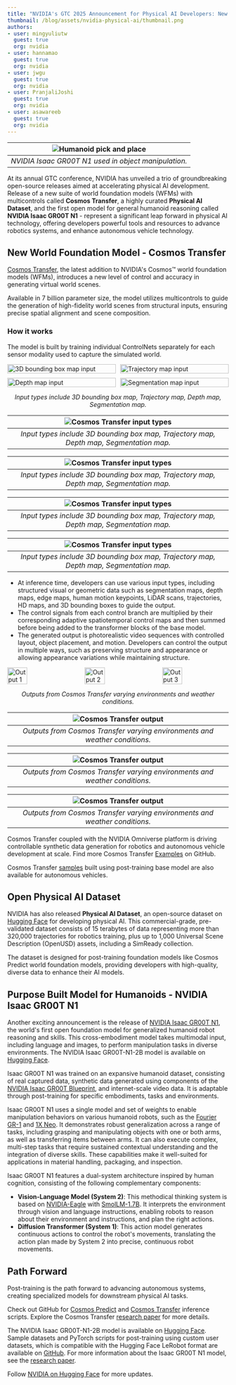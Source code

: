 ```yaml
---
title: "NVIDIA's GTC 2025 Announcement for Physical AI Developers: New Open Models and Datasets" 
thumbnail: /blog/assets/nvidia-physical-ai/thumbnail.png
authors:
- user: mingyuliutw
  guest: true
  org: nvidia
- user: hannamao
  guest: true
  org: nvidia
- user: jwgu
  guest: true
  org: nvidia
- user: PranjaliJoshi
  guest: true
  org: nvidia
- user: asawareeb
  guest: true
  org: nvidia
---
```


| ![Humanoid pick and place](https://huggingface.co/datasets/huggingface/documentation-images/resolve/main/blog/physical-ai/humanoid.gif) |
| :--: |
| *NVIDIA Isaac GR00T N1 used in object manipulation.* |

At its annual GTC conference, NVIDIA has unveiled a trio of groundbreaking open-source releases aimed at accelerating physical AI development. Release of a new suite of world foundation models (WFMs) with multicontrols called **Cosmos Transfer**, a highly curated **Physical AI Dataset**, and the first open model for general humanoid reasoning called **NVIDIA Isaac GR00T N1** - represent a significant leap forward in physical AI technology, offering developers powerful tools and resources to advance robotics systems, and enhance autonomous vehicle technology.

## New World Foundation Model - Cosmos Transfer

[Cosmos Transfer](https://huggingface.co/collections/nvidia/cosmos-transfer1-67c9d328196453be6e568d3e), the latest addition to NVIDIA's Cosmos™ world foundation models (WFMs), introduces a new level of control and accuracy in generating virtual world scenes.

Available in 7 billion parameter size, the model utilizes multicontrols to guide the generation of high-fidelity world scenes from structural inputs, ensuring precise spatial alignment and scene composition.

### How it works

The model is built by training individual ControlNets separately for each sensor modality used to capture the simulated world.

<div style="display: grid; grid-template-columns: repeat(2, 1fr); gap: 10px;">
  <img src="https://huggingface.co/datasets/huggingface/documentation-images/resolve/main/blog/physical-ai/3D_bounding_box_map.gif" alt="3D bounding box map input" style="width: 100%;">
  <img src="https://huggingface.co/datasets/huggingface/documentation-images/resolve/main/blog/physical-ai/trajectory_map.gif" alt="Trajectory map input" style="width: 100%;">
  <img src="https://huggingface.co/datasets/huggingface/documentation-images/resolve/main/blog/physical-ai/depth_map.gif" alt="Depth map input" style="width: 100%;">
  <img src="https://huggingface.co/datasets/huggingface/documentation-images/resolve/main/blog/physical-ai/segmentation_map.gif" alt="Segmentation map input" style="width: 100%;">
</div>
<p style="text-align: center; font-style: italic;">Input types include 3D bounding box map, Trajectory map, Depth map, Segmentation map.</p>

| ![Cosmos Transfer input types](https://huggingface.co/datasets/huggingface/documentation-images/resolve/main/blog/physical-ai/3D_bounding_box_map.gif) |
| :--: |
| *Input types include 3D bounding box map, Trajectory map, Depth map, Segmentation map.* |

| ![Cosmos Transfer input types](https://huggingface.co/datasets/huggingface/documentation-images/resolve/main/blog/physical-ai/trajectory_map.gif) |
| :--: |
| *Input types include 3D bounding box map, Trajectory map, Depth map, Segmentation map.* |

| ![Cosmos Transfer input types](https://huggingface.co/datasets/huggingface/documentation-images/resolve/main/blog/physical-ai/depth_map.gif) |
| :--: |
| *Input types include 3D bounding box map, Trajectory map, Depth map, Segmentation map.* |

| ![Cosmos Transfer input types](https://huggingface.co/datasets/huggingface/documentation-images/resolve/main/blog/physical-ai/segmentation_map.gif) |
| :--: |
| *Input types include 3D bounding box map, Trajectory map, Depth map, Segmentation map.* |


- At inference time, developers can use various input types, including structured visual or geometric data such as segmentation maps, depth maps, edge maps, human motion keypoints, LiDAR scans, trajectories, HD maps, and 3D bounding boxes to guide the output.
- The control signals from each control branch are multiplied by their corresponding adaptive spatiotemporal control maps and then summed before being added to the transformer blocks of the base model. 
- The generated output is photorealistic video sequences with controlled layout, object placement, and motion. Developers can control the output in multiple ways, such as preserving structure and appearance or allowing appearance variations while maintaining structure.

<div style="display: flex; justify-content: space-between;">
  <img src="https://huggingface.co/datasets/huggingface/documentation-images/resolve/main/blog/physical-ai/output_1.gif" alt="Output 1" style="width: 30%;">
  <img src="https://huggingface.co/datasets/huggingface/documentation-images/resolve/main/blog/physical-ai/output_2.gif" alt="Output 2" style="width: 30%;">
  <img src="https://huggingface.co/datasets/huggingface/documentation-images/resolve/main/blog/physical-ai/output_3.gif" alt="Output 3" style="width: 30%;">
</div>
<p style="text-align: center; font-style: italic;">Outputs from Cosmos Transfer varying environments and weather conditions.</p>

| ![Cosmos Transfer output](https://huggingface.co/datasets/huggingface/documentation-images/resolve/main/blog/physical-ai/output_1.gif) |
| :--: |
| *Outputs from Cosmos Transfer varying environments and weather conditions.* |

| ![Cosmos Transfer output](https://huggingface.co/datasets/huggingface/documentation-images/resolve/main/blog/physical-ai/output_2.gif) |
| :--: |
| *Outputs from Cosmos Transfer varying environments and weather conditions.* |

| ![Cosmos Transfer output](https://huggingface.co/datasets/huggingface/documentation-images/resolve/main/blog/physical-ai/output_3.gif) |
| :--: |
| *Outputs from Cosmos Transfer varying environments and weather conditions.* |


Cosmos Transfer coupled with the NVIDIA Omniverse platform is driving controllable synthetic data generation for robotics and autonomous vehicle development at scale. Find more Cosmos Transfer [Examples](https://github.com/nvidia-cosmos/cosmos-transfer1#examples) on GitHub.

Cosmos Transfer [samples](https://huggingface.co/nvidia/Cosmos-Transfer1-7B-Sample-AV) built using post-training base model are also available for autonomous vehicles. 

## Open Physical AI Dataset

NVIDIA has also released **Physical AI Dataset**, an open-source dataset on [Hugging Face](https://huggingface.co/collections/nvidia/physical-ai-67c643edbb024053dcbcd6d8) for developing physical AI. This commercial-grade, pre-validated dataset consists of 15 terabytes of data representing more than 320,000 trajectories for robotics training, plus up to 1,000 Universal Scene Description (OpenUSD) assets, including a SimReady collection.

The dataset is designed for post-training foundation models like Cosmos Predict world foundation models, providing developers with high-quality, diverse data to enhance their AI models.

## Purpose Built Model for Humanoids - NVIDIA Isaac GR00T N1

Another exciting announcement is the release of [NVIDIA Isaac GR00T N1](https://developer.nvidia.com/blog/accelerate-generalist-humanoid-robot-development-with-nvidia-isaac-gr00t-n1/), the world's first open foundation model for generalized humanoid robot reasoning and skills. This cross-embodiment model takes multimodal input, including language and images, to perform manipulation tasks in diverse environments. The NVIDIA Isaac GR00T-N1-2B model is available on [Hugging Face](https://huggingface.co/nvidia/GR00T-N1-2B).

Isaac GR00T N1 was trained on an expansive humanoid dataset, consisting of real captured data, synthetic data generated using components of the [NVIDIA Isaac GR00T Blueprint](https://developer.nvidia.com/blog/building-a-synthetic-motion-generation-pipeline-for-humanoid-robot-learning/), and internet-scale video data. It is adaptable through post-training for specific embodiments, tasks and environments. 

Isaac GR00T N1 uses a single model and set of weights to enable manipulation behaviors on various humanoid robots, such as the [Fourier GR-1](https://www.fftai.com/products-gr1) and [1X Neo](https://www.1x.tech/neo). It demonstrates robust generalization across a range of tasks, including grasping and manipulating objects with one or both arms, as well as transferring items between arms. It can also execute complex, multi-step tasks that require sustained contextual understanding and the integration of diverse skills. These capabilities make it well-suited for applications in material handling, packaging, and inspection.

Isaac GR00T N1 features a dual-system architecture inspired by human cognition, consisting of the following complementary components:

- **Vision-Language Model (System 2)**: This methodical thinking system is based on [NVIDIA-Eagle](https://huggingface.co/NVEagle) with [SmolLM-1.7B](https://huggingface.co/HuggingFaceTB/SmolLM-1.7B). It interprets the environment through vision and language instructions, enabling robots to reason about their environment and instructions, and plan the right actions.
- **Diffusion Transformer (System 1)**: This action model generates continuous actions to control the robot's movements, translating the action plan made by System 2 into precise, continuous robot movements.

## Path Forward

Post-training is the path forward to advancing autonomous systems, creating specialized models for downstream physical AI tasks.

Check out GitHub for [Cosmos Predict](https://github.com/nvidia-cosmos/cosmos-predict1) and [Cosmos Transfer](https://github.com/nvidia-cosmos/cosmos-transfer1) inference scripts. Explore the Cosmos Transfer [research paper](https://research.nvidia.com/publication/2025-03_cosmos-transfer-1-world-world-transfer-adaptive-multi-control-physical-ai) for more details.

The NVIDIA Isaac GR00T-N1-2B model is available on [Hugging Face](https://huggingface.co/nvidia/GR00T-N1-2B). Sample datasets and PyTorch scripts for post-training using custom user datasets, which is compatible with the Hugging Face LeRobot format are available on [GitHub](http://github.com/NVIDIA/Isaac-GR00T). For more information about the Isaac GR00T N1 model, see the [research paper](https://research.nvidia.com/publication/2025-03_nvidia-isaac-gr00t-n1-open-foundation-model-humanoid-robots).

Follow [NVIDIA on Hugging Face](https://huggingface.co/nvidia) for more updates.